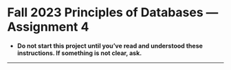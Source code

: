 # Fall 2023 Principles of Databases — Assignment 4

* **Do not start this project until you’ve read and understood these instructions. If something is not clear, ask.**

---
